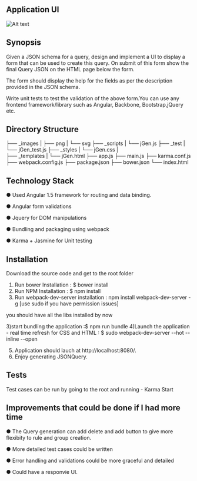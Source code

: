 
## Application UI

![Alt text](https://cloud.githubusercontent.com/assets/6621843/22671199/de1c342a-ec81-11e6-8753-58881a1ed220.png "App screen shot")

## Synopsis

Given a JSON schema for a query, design and implement a UI to display a form that can be used to create this query. On submit of this form show the final Query JSON on the HTML page below the form.

The form should display the help for the fields as per the description provided in the JSON schema.

Write unit tests to test the validation of the above form.You can use any frontend framework/library such as Angular, Backbone, Bootstrap,jQuery etc.

## Directory Structure

├── _images
|   ├── png
|   └── svg
├── _scripts
|    └── jGen.js
├── _test
|    └── jGen_test.js
├── _styles
|    └── jGen.css
|   
├── _templates
|    └── jGen.html
├── app.js
├── main.js
├── karma.conf.js
├── webpack.config.js
├── package.json
├── bower.json
└── index.html


## Technology Stack

● Used Angular 1.5 framework for routing and data binding.

● Angular form validations

● Jquery for DOM manipulations

● Bundling and packaging using webpack

● Karma + Jasmine for Unit testing

## Installation

Download the source code and get to the root folder
1) Run bower Installation :  $ bower install
2) Run NPM Installation :  $ npm install
3) Run webpack-dev-server installation : npm install webpack-dev-server -g [use sudo if you have permission issues]

you should have all the libs installed by now

3)start bundling the application :$ npm run bundle
4)Launch the application - real time refresh for CSS and HTML : $ sudo webpack-dev-server --hot --inline --open

5) Application should lauch at http://localhost:8080/.
6) Enjoy generating JSONQuery.

## Tests

Test cases can be run by going to the root and running - Karma Start

## Improvements that could be done if I had more time

● The Query generation can add delete and add button to give more flexibity to rule and group creation.

● More detailed test cases could be written

● Error handling and validations could be more graceful and detailed

● Could have a responvie UI.
